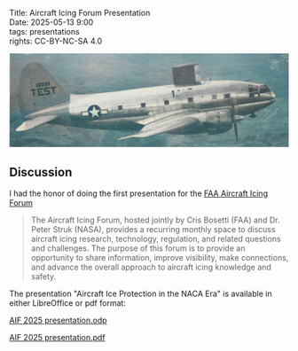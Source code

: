 Title: Aircraft Icing Forum Presentation      
Date: 2025-05-13 9:00  
tags: presentations  
rights: CC-BY-NC-SA 4.0
 
![airplane_banner_colorized.png](images%2Fairplane_banner_colorized.png)  

## Discussion  

I had the honor of doing the first presentation for the 
[FAA Aircraft Icing Forum](https://www.faa.gov/aircraft/air_cert/step/disciplines/flight_meteorological_effects)  

>The Aircraft Icing Forum, hosted jointly by Cris Bosetti (FAA) and Dr. Peter Struk (NASA), provides a recurring monthly space to discuss aircraft icing research, technology, regulation, and related questions and challenges. The purpose of this forum is to provide an opportunity to share information, improve visibility, make connections, and advance the overall approach to aircraft icing knowledge and safety.  

The presentation "Aircraft Ice Protection in the NACA Era" is available 
in either LibreOffice or pdf format:  

[AIF 2025 presentation.odp](images%2FAIF%202025%20presentation.odp)  

[AIF 2025 presentation.pdf](images%2FAIF%202025%20presentation.pdf)



